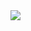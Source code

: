<html>
<head>
<title>mypageforyandex
</title>
</head>
<body>
<img src=http://images37.fotosik.pl/1126/1a1d28260d688ad6.jpg  >
</body>
</html> 